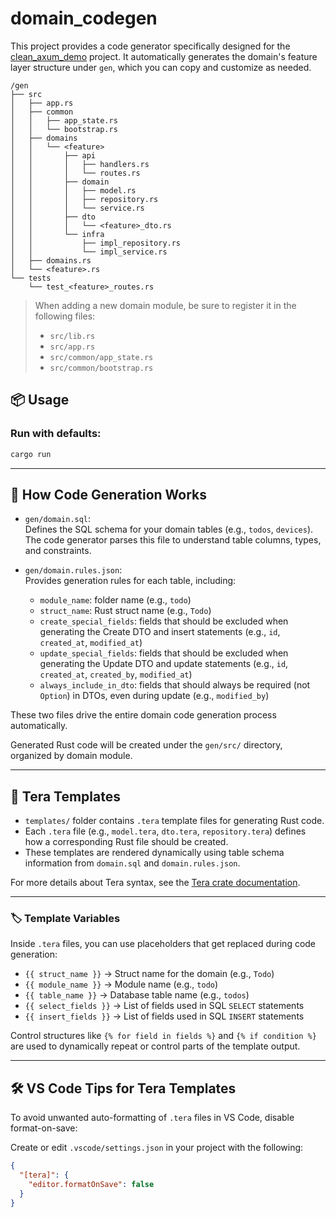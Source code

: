 # domain_codegen

This project provides a code generator specifically designed for the [clean_axum_demo](https://github.com/sukjaelee/clean_axum_demo) project.
It automatically generates the domain's feature layer structure under `gen`, which you can copy and customize as needed.

```plaintext
/gen
├── src
│   ├── app.rs
│   ├── common
│   │   ├── app_state.rs
│   │   └── bootstrap.rs
│   ├── domains
│   │   └── <feature>
│   │       ├── api
│   │       │   ├── handlers.rs
│   │       │   └── routes.rs
│   │       ├── domain
│   │       │   ├── model.rs
│   │       │   ├── repository.rs
│   │       │   └── service.rs
│   │       ├── dto
│   │       │   └── <feature>_dto.rs
│   │       └── infra
│   │           ├── impl_repository.rs
│   │           └── impl_service.rs
│   ├── domains.rs
│   └── <feature>.rs
└── tests
    └── test_<feature>_routes.rs
```

> When adding a new domain module, be sure to register it in the following files:
>
> - `src/lib.rs`
> - `src/app.rs`
> - `src/common/app_state.rs`
> - `src/common/bootstrap.rs`

## 📦 Usage

### Run with defaults:

```bash
cargo run
```

---

## 📄 How Code Generation Works

- `gen/domain.sql`:  
  Defines the SQL schema for your domain tables (e.g., `todos`, `devices`).  
  The code generator parses this file to understand table columns, types, and constraints.

- `gen/domain.rules.json`:  
  Provides generation rules for each table, including:
  - `module_name`: folder name (e.g., `todo`)
  - `struct_name`: Rust struct name (e.g., `Todo`)
  - `create_special_fields`: fields that should be excluded when generating the Create DTO and insert statements (e.g., `id`, `created_at`, `modified_at`)
  - `update_special_fields`: fields that should be excluded when generating the Update DTO and update statements (e.g., `id`, `created_at`, `created_by`, `modified_at`)
  - `always_include_in_dto`: fields that should always be required (not `Option`) in DTOs, even during update (e.g., `modified_by`)

These two files drive the entire domain code generation process automatically.

Generated Rust code will be created under the `gen/src/` directory, organized by domain module.

---

## 🧩 Tera Templates

- `templates/` folder contains `.tera` template files for generating Rust code.
- Each `.tera` file (e.g., `model.tera`, `dto.tera`, `repository.tera`) defines how a corresponding Rust file should be created.
- These templates are rendered dynamically using table schema information from `domain.sql` and `domain.rules.json`.

For more details about Tera syntax, see the [Tera crate documentation](https://docs.rs/tera/latest/tera/).

---

### 🏷️ Template Variables

Inside `.tera` files, you can use placeholders that get replaced during code generation:

- `{{ struct_name }}` → Struct name for the domain (e.g., `Todo`)
- `{{ module_name }}` → Module name (e.g., `todo`)
- `{{ table_name }}` → Database table name (e.g., `todos`)
- `{{ select_fields }}` → List of fields used in SQL `SELECT` statements
- `{{ insert_fields }}` → List of fields used in SQL `INSERT` statements

Control structures like `{% for field in fields %}` and `{% if condition %}` are used to dynamically repeat or control parts of the template output.

---

## 🛠 VS Code Tips for Tera Templates

To avoid unwanted auto-formatting of `.tera` files in VS Code, disable format-on-save:

Create or edit `.vscode/settings.json` in your project with the following:

```json
{
  "[tera]": {
    "editor.formatOnSave": false
  }
}
```
